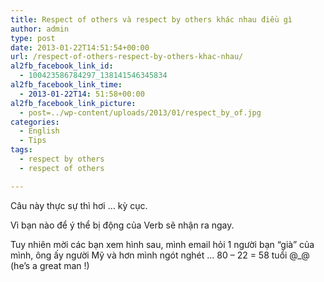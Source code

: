 ```yaml
---
title: Respect of others và respect by others khác nhau điều gì
author: admin
type: post
date: 2013-01-22T14:51:54+00:00
url: /respect-of-others-respect-by-others-khac-nhau/
al2fb_facebook_link_id:
  - 100423586784297_138141546345834
al2fb_facebook_link_time:
  - 2013-01-22T14: 51:58+00:00
al2fb_facebook_link_picture:
  - post=../wp-content/uploads/2013/01/respect_by_of.jpg
categories:
  - English
  - Tips
tags:
  - respect by others
  - respect of others

---
```

Câu này thực sự thì hơi &#8230; kỳ cục.

Vì bạn nào để ý thể bị động của Verb sẽ nhận ra ngay.

Tuy nhiên mời các bạn xem hình sau, mình email hỏi 1 người bạn &#8220;già&#8221; của mình, ông ấy người Mỹ và hơn mình ngót nghét &#8230; 80 &#8211; 22 = 58 tuổi @_@ (he&#8217;s a great man !)

